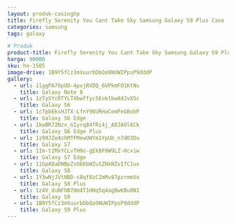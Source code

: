 ```yaml
---
layout: produk-casinghp
title: Firefly Serenity You Cant Take Sky Samsung Galaxy S9 Plus Case
categories: samsung
tags: galaxy

# Produk
product-title: Firefly Serenity You Cant Take Sky Samsung Galaxy S9 Plus Case
harga: 90000
sku: hn-1505
image-drive: 1B9Y5fCz3mVuurbDbQa9NUWIPpsP9dddP
gallery:
  - url: 1lggPA79pUO-4pvjRVDQ_6VPkmFO1KtNu
    title: Galaxy Note 8
  - url: 1zTySYcRTYLTXbwffyc5EoktbwAdJvX5c
    title: Galaxy S6
  - url: 1c7pbEksHJTX-LfnY96URHaComPeGBobP
    title: Galaxy S6 Edge
  - url: 1kwBR72Nzv_GIyrq84fRi4j_A8JAOl6Ck
    title: Galaxy S6 Edge Plus
  - url: 1s99JZe4zhMTFMewUWYm1YpUb_n7dO3Du
    title: Galaxy S7
  - url: 1Im-t2MxYCLvTH9o-gEk8F0W9LZ-Hcviw
    title: Galaxy S7 Edge
  - url: 1iGpADaDNBpZsOb8bWZuSZNkNZvIfC1us
    title: Galaxy S8
  - url: 1Y3wNjJVtNBD-s8qf8zCZmMv87pzrmmVx
    title: Galaxy S8 Plus
  - url: 1z4V_duNFhB70m4T1HHq5q4agBwKBu0N1
    title: Galaxy S9
  - url: 1B9Y5fCz3mVuurbDbQa9NUWIPpsP9dddP
    title: Galaxy S9 Plus
---
```

